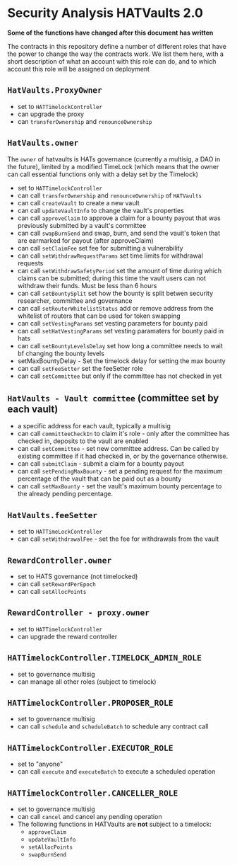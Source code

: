 # Security Analysis HATVaults 2.0

**Some of the functions have changed after this document has written**

The contracts in this repository define a number of different roles that have the power to change the way the contracts work. We list them here, with a short description of what an account with this role can do, and to which account this role will be assigned on deployment

## `HatVaults.ProxyOwner`

- set to `HATTimelockController`
- can upgrade the proxy
- can `transferOwnership` and `renounceOwnership`

## `HatVaults.owner`

The `owner` of hatvaults is HATs governance (currently a multisig, a DAO in the future), limited by a modified TimeLock (which means that the owner can call essential functions only with a delay set by the Timelock)

- set to `HATTimelockController`
- can call `transferOwnership` and `renounceOwnership` of `HATVaults`
- can call `createVault` to create a new vault
- can call `updateVaultInfo` to change the vault's properties
- can call `approveClaim` to approve a claim for a bounty payout that was previously submitted by a vault's committee
- can call `swapBurnSend` and swap, burn, and send the vauit's token that are earmarked for payout (after approveClaim)
- can call `setClaimFee` set fee for submitting a vulnerability
- can call `setWithdrawRequestParams` set time limits for withdrawal requests
- can call `setWithdrawSafetyPeriod` set the amount of time during which claims can be submitted; during this time the vault users can not withdraw their funds. Must be less than 6 hours
- can call `setBountySplit` set how the bounty is split betwen security researcher, committee and governance
- can call `setRouterWhitelistStatus` add or remove address from the whitelist of routers that can be used for token swapping
- can call `setVestingParams` set vesting parameters for bounty paid
- can call `setHatVestingParams` set vesting paramaters for bounty paid in hats
- can call `setBountyLevelsDelay` set how long a committee needs to wait bf changing the bounty levels
- setMaxBountyDelay - Set the timelock delay for setting the max bounty
- can call `setFeeSetter` set the feeSetter role
- can call `setCommittee` but only if the committee has not checked in yet

## `HatVaults - Vault committee` (committee set by each vault)

- a specific address for each vault, typically a multisig
- can call `committeeCheckIn` to claim it's role - only after the committee has checked in, deposits to the vault are enabled
- can call `setCommittee` - set new committee address. Can be called by existing committee if it had checked in, or by the governance otherwise.
- can call `submitClaim` - submit a claim for a bounty payout
- can call `setPendingMaxBounty` - set a pending request for the maximum percentage of the vault that can be paid out as a bounty
- can call `setMaxBounty` - set the vault's maximum bounty percentage to the already pending percentage.

## `HatVaults.feeSetter`

- set to `HATTimeLockController`
- can call `setWithdrawalFee` - set the fee for withdrawals from the vault

## `RewardController.owner`

- set to HATS governance (not timelocked)
- can call `setRewardPerEpoch`
- can call `setAllocPoints`

## `RewardController - proxy.owner`

- set to `HATTimelockController`
- can upgrade the reward controller

## `HATTimelockController.TIMELOCK_ADMIN_ROLE`

- set to governance multisig
- can manage all other roles (subject to timelock)

## `HATTimelockController.PROPOSER_ROLE`

- set to governance multisig
- can call `schedule` and `scheduleBatch` to schedule any contract call

## `HATTimelockController.EXECUTOR_ROLE`

- set to "anyone"
- can call `execute` and `executeBatch` to execute a scheduled operation

## `HATTimelockController.CANCELLER_ROLE`

- set to governance multisig
- can call `cancel` and cancel any pending operation
- The following functions in HATVaults are **not** subject to a timelock:
  - `approveClaim`
  - `updateVaultInfo`
  - `setAllocPoints`
  - `swapBurnSend`
